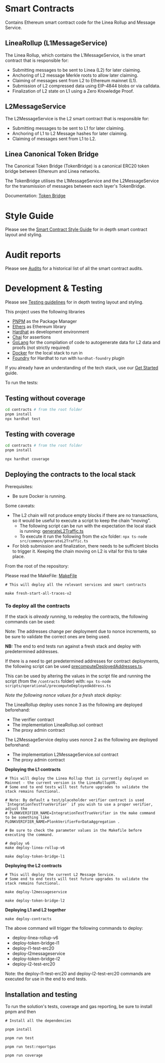 # Smart Contracts

Contains Ethereum smart contract code for the Linea Rollup and Message Service.

## LineaRollup (L1MessageService)
The Linea Rollup, which contains the L1MessageService, is the smart contract that is responsible for:

- Submitting messages to be sent to Linea (L2) for later claiming.
- Anchoring of L2 message Merkle roots to allow later claiming.
- Claiming of messages sent from L2 to Ethereum mainnet (L1).
- Submission of L2 compressed data using EIP-4844 blobs or via calldata.
- Finalization of L2 state on L1 using a Zero Knowledge Proof.

## L2MessageService
The L2MessageService is the L2 smart contract that is responsible for:

- Submitting messages to be sent to L1 for later claiming.
- Anchoring of L1 to L2 Message hashes for later claiming.
- Claiming of messages sent from L1 to L2.

## Linea Canonical Token Bridge

The Canonical Token Bridge (TokenBridge) is a canonical ERC20 token bridge between Ethereum and Linea networks.

The TokenBridge utilises the L1MessageService and the L2MessageService for the transmission of messages between each layer's TokenBridge.

Documentation: [Token Bridge](./docs/linea-token-bridge.md)

# Style Guide
Please see the [Smart Contract Style Guide](./docs/contract-style-guide.md) for in depth smart contract layout and styling.

# Audit reports
Please see [Audits](../docs/audits.md#linea-rollup-l2messageservice-and-tokenbridge-smart-contract-audits) for a historical list of all the smart contract audits.

# Development & Testing

Please see [Testing guidelines](./test/README.md) for in depth testing layout and styling.

This project uses the following libraries
- [PNPM](https://pnpm.io/) as the Package Manager
- [Ethers](https://github.com/ethers-io/ethers.js/) as Ethereum library
- [Hardhat](https://hardhat.org/getting-started/) as development environment
- [Chai](https://www.chaijs.com/) for assertions
- [GoLang](https://go.dev/) for the compilation of code to autogenerate data for L2 data and proofs (not strictly required)
- [Docker](https://www.docker.com/) for the local stack to run in
- [Foundry](https://book.getfoundry.sh/getting-started/installation) for Hardhat to run with `hardhat-foundry` plugin

If you already have an understanding of the tech stack, use our [Get Started](../docs/get-started.md) guide.

To run the tests:

## Testing without coverage

```bash
cd contracts # from the root folder
pnpm install
npx hardhat test
```

## Testing with coverage

```bash
cd contracts # from the root folder
pnpm install

npx hardhat coverage
```
## Deploying the contracts to the local stack
Prerequisites: 
- Be sure Docker is running.

Some caveats:
- The L2 chain will not produce empty blocks if there are no transactions, so it would be useful to execute a script to keep the chain "moving". 
  - The following script can be run with the expectation the local stack is running: [generateL2Traffic.ts](../e2e/src/common/generateL2Traffic.ts)
  - To execute it run the following from the `e2e` folder: `npx ts-node src/common/generateL2Traffic.ts`
- For blob submission and finalization, there needs to be sufficient blocks to trigger it. Keeping the chain moving on L2 is vital for this to take place.

From the root of the repository:

Please read the MakeFile: [MakeFile](../Makefile)

```
# This will deploy all the relevant services and smart contracts

make fresh-start-all-traces-v2
```

### To deploy all the contracts

If the stack is *already running*, to redeploy the contracts, the following commands can be used:

Note: The addresses change per deployment due to nonce increments, so be sure to validate the correct ones are being used.

**NB:** The end to end tests run against a fresh stack and deploy with predetermined addresses.

If there is a need to get predetermined addresses for contract deployments, the following script can be used [precomputeDeployedAddresses.ts](./scripts/operational/precomputeDeployedAddress.ts).

This can be used by altering the values in the script file and running the script (from the `/contracts` folder) with: `npx ts-node scripts/operational/precomputeDeployedAddress.ts`

*Note the following nonce values for a fresh stack deploy:*

The LineaRollup deploy uses nonce 3 as the following are deployed beforehand:
- The verifier contract
- The implementation LineaRollup.sol contract
- The proxy admin contract

The L2MessageService deploy uses nonce 2 as the following are deployed beforehand:
- The implementation L2MessageService.sol contract
- The proxy admin contract


**Deploying the L1 contracts**
```
# This will deploy the Linea Rollup that is currently deployed on Mainnet - the current version is the LineaRollupV6.
# Some end to end tests will test future upgrades to validate the stack remains functional.

# Note: By default a test/placeholder verifier contract is used `IntegrationTestTrueVerifier` if you wish to use a proper verifier, adjust the
# PLONKVERIFIER_NAME=IntegrationTestTrueVerifier in the make command to be something like PLONKVERIFIER_NAME=PlonkVerifierForDataAggregation .

# Be sure to check the parameter values in the Makefile before executing the command.

# deploy v6
make deploy-linea-rollup-v6

make deploy-token-bridge-l1
```

**Deploying the L2 contracts**
```
# This will deploy the current L2 Message Service.
# Some end to end tests will test future upgrades to validate the stack remains functional.

make deploy-l2messageservice

make deploy-token-bridge-l2
```

**Deploying L1 and L2 together**
```
make deploy-contracts
```

The above command will trigger the following commands to deploy:

- deploy-linea-rollup-v6 
- deploy-token-bridge-l1 
- deploy-l1-test-erc20 
- deploy-l2messageservice 
- deploy-token-bridge-l2 
- deploy-l2-test-erc20

Note: the deploy-l1-test-erc20 and deploy-l2-test-erc20 commands are executed for use in the end to end tests.

## Installation and testing

To run the solution's tests, coverage and gas reporting, be sure to install pnpm and then
```
# Install all the dependencies

pnpm install

pnpm run test

pnpm run test:reportgas

pnpm run coverage
```
